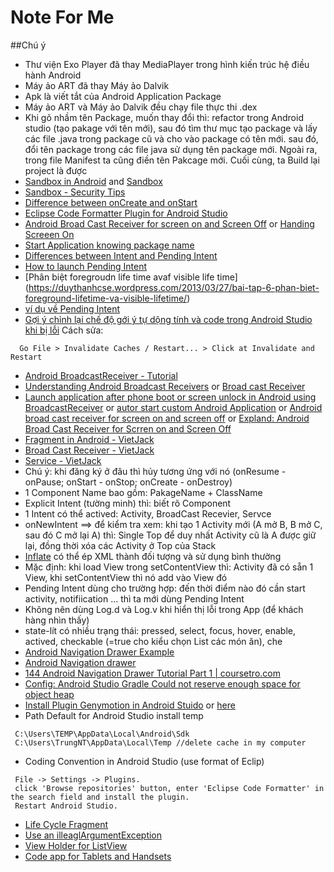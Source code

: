 # Note For Me
##Chú ý
+ Thư viện Exo Player đã thay MediaPlayer trong hình kiến trúc hệ điều hành Android
+ Máy ảo ART đã thay Máy ảo Dalvik
+ Apk là viết tắt của Android Application Package
+ Máy ảo ART và Máy ảo Dalvik đều chạy file thực thi .dex
+ Khi gõ nhầm tên Package, muốn thay đổi thì: refactor trong Android studio (tạo pakage với tên mới), sau đó tìm thư mục tạo package và lấy các file .java trong package cũ và cho vào package có tên mới. sau đó, đổi tên package trong các file java sử dụng tên package mới. Ngoài ra, trong file Manifest ta cũng điền tên Pakcage mới. Cuối cùng, ta Build lại project là được
+ [Sandbox in Android](http://www.androidauthority.com/secure-android-90523/) and [Sandbox](http://researchcenter.paloaltonetworks.com/2014/08/insecure-internal-storage-android/)
+ [Sandbox - Security Tips](https://developer.android.com/training/articles/security-tips.html)
+ [Difference between onCreate and onStart](http://stackoverflow.com/questions/6812003/difference-between-oncreate-and-onstart)
+ [Eclipse Code Formatter Plugin for Android Studio](http://stackoverflow.com/questions/16710367/android-code-style-in-intellij-idea-android-studio)
+ [Android Broad Cast Receiver for screen on and Screen Off](http://stackoverflow.com/questions/9477922/android-broadcast-receiver-for-screen-on-and-screen-off) or [Handing Screeen On](https://thinkandroid.wordpress.com/2010/01/24/handling-screen-off-and-screen-on-intents/)
+ [Start Application knowing package name](http://stackoverflow.com/questions/3422758/start-application-knowing-package-name)
+ [Differences between Intent and Pending Intent](http://stackoverflow.com/questions/24257247/differences-between-intent-and-pendingintent)
+ [How to launch Pending Intent](http://iserveandroid.blogspot.com/2011/03/how-to-launch-pending-intent.html)
+ [Phân biệt foregroudn life time avaf visible life time] (https://duythanhcse.wordpress.com/2013/03/27/bai-tap-6-phan-biet-foreground-lifetime-va-visible-lifetime/)
+ [ví dụ về Pending Intent](http://www.programcreek.com/java-api-examples/android.app.PendingIntent)
+ [Gợi ý chỉnh lại chế độ gới ý tự dộng  tính và code trong Android Studio khi bị lỗi](http://stackoverflow.com/questions/18370599/android-studio-auto-complete-and-other-features-not-working) 
Cách sửa:
```
  Go File > Invalidate Caches / Restart... > Click at Invalidate and Restart
```
+ [Android BroadcastReceiver - Tutorial](http://www.vogella.com/tutorials/AndroidBroadcastReceiver/article.html#pending-intent)
+ [Understanding Android Broadcast Receivers](http://codetheory.in/android-broadcast-receivers/) or [Broad cast Receiver](http://www.tutorialspoint.com/android/android_broadcast_receivers.htm)
+ [Launch application after phone boot or screen unlock in Android using BroadcastReceiver](http://findnerd.com/list/view/Launch-application-after-phone-boot-or-screen-unlock-in-Android-using-BroadcastReceiver/98/) or [autor start custom Android Application](http://www.digi.com/resources/documentation/digidocs/90001945-13/task/android/t_faq_autostart_custom_android_applications.htm) or [Android broad cast receiver for screen on and screen off](http://stackoverflow.com/questions/9477922/android-broadcast-receiver-for-screen-on-and-screen-off) or [Expland: Android Broad Cast Receiver for Scrren on and Screen Off](https://codedump.io/share/svQs8bwGaeGj/1/android-broadcast-receiver-for-screen-on-and-screen-off)
+ [Fragment in Android - VietJack](http://vietjack.com/android/fragment_trong_android.jsp)
+ [Broad Cast Receiver - VietJack](http://vietjack.com/android/broadcast_receiver_trong_android.jsp)
+ [Service - VietJack](http://vietjack.com/android/service_trong_android.jsp)
+ Chú ý: khi đăng ký ở đâu thì hủy tương ứng với nó
(onResume - onPause; onStart - onStop; onCreate - onDestroy)
+ 1 Component Name bao gồm: PakageName + ClassName
+ Explicit Intent (tường minh) thì: biết rõ Component
+ 1 Intent có thể actived: Activity, BroadCast Recevier, Servce
+ onNewIntent ==> để kiểm tra xem: khi tạo 1 Activity mới (A mở B, B mở C, sau đó C mở lại A) thì: Single Top để duy nhất Activity cũ là A được giữ lại, đồng thời xóa các Activity ở Top của Stack
+ [Inflate](http://stackoverflow.com/questions/4448779/how-to-inflate-xml-layout-file-correctly-inside-custom-viewgroup) có thể ép XML thành đối tượng và sử dụng bình thường
+ Mặc định: khi load View trong setContentView thì: Activity đã có sẵn 1 View, khi setContentView thì nó add vào View đó
+ Pending Intent dùng cho trường hợp: đến thời điểm nào đó cần start activity, notifiication ... thì ta mới dùng Pending Intent
+ Không nên dùng Log.d và Log.v khi hiển thị lỗi trong App (để khách hàng nhìn thấy)
+ state-lít có nhiều trạng thái: pressed, select, focus, hover, enable, actived, checkable (=true cho kiểu chọn List các món ăn), che
+ [Android Navigation Drawer Example](https://www.codeofaninja.com/2014/02/android-navigation-drawer-example.html)
+ [Android Navigation drawer ](http://www.journaldev.com/9958/android-navigation-drawer-example-tutorial)
+ [144 Android Navigation Drawer Tutorial Part 1 | coursetro.com](https://www.youtube.com/watch?v=K8hSIP2ha-g)
+ [Config: Android Studio Gradle Could not reserve enough space for object heap](http://stackoverflow.com/questions/30045417/android-studio-gradle-could-not-reserve-enough-space-for-object-heap)
+ [Install Plugin Genymotion in Android Stuido](http://stackoverflow.com/questions/36142055/genymotion-device-doesnt-appear-on-device-chooser-android-studio) or [here](http://stackoverflow.com/questions/27261474/android-studio-doesnt-see-genymotion)
+ Path Default for Android Studio install temp
```
 C:\Users\TEMP\AppData\Local\Android\Sdk
 C:\Users\TrungNT\AppData\Local\Temp //delete cache in my computer
```

+ Coding Convention in Android Studio (use format of Eclip)
```
 File -> Settings -> Plugins.
 click 'Browse repositories' button, enter 'Eclipse Code Formatter' in the search field and install the plugin.
 Restart Android Studio.
```
+ [Life Cycle Fragment](http://www.journaldev.com/9266/android-fragment-example-tutorial-lifecycle)
+ [Use an illeaglArgumentException](http://stackoverflow.com/questions/10344187/is-this-the-correct-way-to-use-an-illegalargumentexception)
+ [View Holder for ListView](https://www.codeofaninja.com/2013/09/android-viewholder-pattern-example.html)
+ [Code app for Tablets and Handsets](https://developer.android.com/guide/practices/tablets-and-handsets.html)
